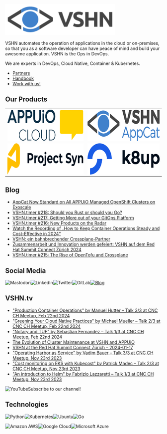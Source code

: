 [<img src="https://raw.githubusercontent.com/vshn/.github/main/profile/images/vshn.svg" alt="APPUiO Cloud" height="100"/>](https://vshn.ch/)

VSHN automates the operation of applications in the cloud or on-premises, so that you as a software developer can have peace of mind and build your awesome application. VSHN is the Ops in DevOps.

We are experts in DevOps, Cloud Native, Container & Kubernetes.

- [Partners](https://www.vshn.ch/en/partners/)
- [Handbook](https://handbook.vshn.ch/)
- [Work with us!](https://www.vshn.ch/en/jobs/)

## Our Products

<table>
<tr>
<td><a href="https://docs.appuio.cloud/"><img src="https://raw.githubusercontent.com/vshn/.github/main/profile/images/appuio-cloud.svg" alt="APPUiO Cloud" height="100"/></a></td>
<td><a href="https://docs.appcat.ch/"><img src="https://raw.githubusercontent.com/vshn/.github/main/profile/images/appcat.png" alt="AppCat" height="100"/></a></td>
</tr>

<tr>
<td><a href="https://syn.tools/"><img src="https://github.com/vshn/.github/raw/main/profile/images/project-syn.svg" alt="Project Syn" height="100"/></a></td>
<td><a href="https://k8up.io/"><img src="https://github.com/vshn/.github/raw/main/profile/images/k8up.svg" alt="K8up" height="100"/></a></td>
</tr>
</table>

## Blog

<!-- GENERAL:START -->
- [AppCat Now Standard on All APPUiO Managed OpenShift Clusters on Exoscale](https://www.vshn.ch/blog/appcat-now-standard-on-all-appuio-managed-openshift-clusters-on-exoscale/)
- [VSHN.timer #218: Should you Rust or should you Go?](https://www.vshn.ch/blog/vshn-timer-218-should-you-rust-or-should-you-go/)
- [VSHN.timer #217: Getting More out of your GitOps Platform](https://www.vshn.ch/blog/vshn-timer-217-getting-more-out-of-your-gitops-platform/)
- [VSHN.timer #216: New Products on the Radar](https://www.vshn.ch/blog/vshn-timer-216-new-products-on-the-radar/)
- [Watch the Recording of „How to Keep Container Operations Steady and Cost-Effective in 2024“](https://www.vshn.ch/blog/watch-the-recording-of-how-to-keep-container-operations-steady-and-cost-effective-in-2024/)
- [VSHN: ein bahnbrechender Crossplane-Partner](https://www.vshn.ch/blog/vshn-ein-bahnbrechender-crossplane-partner/)
- [Zusammenarbeit und Innovation werden gefeiert: VSHN auf dem Red Hat Summit Connect Zürich 2024](https://www.vshn.ch/blog/zusammenarbeit-und-innovation-werden-gefeiert-vshn-auf-dem-red-hat-summit-connect-zuerich-2024/)
- [VSHN.timer #215: The Rise of OpenTofu and Crossplane](https://www.vshn.ch/blog/vshn-timer-215-the-rise-of-opentofu-and-crossplane/)
<!-- GENERAL:END -->

## Social Media

[<img align="left" alt="Mastodon" src="https://img.shields.io/badge/mastodon-%236364ff?style=for-the-badge&logo=mastodon&logoColor=white">](https://vshn.social/@vshn) [<img align="left" alt="LinkedIn" src="https://img.shields.io/badge/linkedin-%230077B5.svg?&style=for-the-badge&logo=linkedin&logoColor=white">](https://www.linkedin.com/company/vshn-ag) [<img align="left" alt="Twitter" src="https://img.shields.io/badge/twitter-%231DA1F2.svg?&style=for-the-badge&logo=twitter&logoColor=white">](https://twitter.com/vshn_ch) [<img align="left" alt="GitLab" src="https://img.shields.io/badge/gitlab-%23330f63.svg?&style=for-the-badge&logo=gitlab&logoColor=white">](https://gitlab.com/vshn) [<img alt="Blog" src="https://img.shields.io/badge/rss-%23FFA500.svg?&style=for-the-badge&logo=rss&logoColor=white">](https://www.vshn.ch/feed/)

## VSHN.tv

<!-- VIDEOS:START -->
- [&quot;Production Container Operations&quot; by Manuel Hutter – Talk 3/3 at CNC CH Meetup, Feb 22nd 2024](https://www.youtube.com/watch?v=02qhS7XWkdI)
- [&quot;Greening Your Cloud Native Practices&quot; by Michael Mueller – Talk 2/3 at CNC CH Meetup, Feb 22nd 2024](https://www.youtube.com/watch?v=3yugQUbOveA)
- [&quot;Notary and TUF&quot; by Sebastian Fernandez – Talk 1/3 at CNC CH Meetup, Feb 22nd 2024](https://www.youtube.com/watch?v=8JMutokx1as)
- [The Evolution of Cluster Maintenance at VSHN and APPUiO](https://www.youtube.com/watch?v=vA1gh7dwR-w)
- [VSHN at the Red Hat Summit Connect Zürich – 2024-01-17](https://www.youtube.com/watch?v=0uNXDX98_vY)
- [&quot;Operating Harbor as Service&quot; by Vadim Bauer – Talk 3/3 at CNC CH Meetup, Nov 23rd 2023](https://www.youtube.com/watch?v=aKpKEoJjjqs)
- [&quot;Cost monitoring on EKS with Kubecost&quot; by Patrick Madec – Talk 2/3 at CNC CH Meetup, Nov 23rd 2023](https://www.youtube.com/watch?v=EX0ewUZpmRE)
- [&quot;An introduction to Helm&quot; by Fabrizio Lazzaretti – Talk 1/3 at CNC CH Meetup, Nov 23rd 2023](https://www.youtube.com/watch?v=KJZggq3jkqo)
<!-- VIDEOS:END -->

Subscribe to our [<img alt="YouTube" align="left" src="https://img.shields.io/badge/youtube-%23FF0000.svg?&style=for-the-badge&logo=youtube&logoColor=white">](https://vshn.tv) channel!

## Technologies

<img align="left" alt="Python" src="https://img.shields.io/badge/python-%233776AB.svg?&style=for-the-badge&logo=python&logoColor=white"> <img alt="Go" src="https://img.shields.io/badge/go-%2300ADD8.svg?&style=for-the-badge&logo=go&logoColor=white"> <img align="left" alt="Kubernetes" src="https://img.shields.io/badge/kubernetes-326de6?logo=kubernetes&logoColor=white&style=for-the-badge"> <img align="left" alt="Ubuntu" src="https://img.shields.io/badge/ubuntu-E95420?logo=ubuntu&logoColor=white&style=for-the-badge">

<img align="left" alt="Amazon AWS" src="https://img.shields.io/badge/Amazon%20AWS-%23232F3E?logo=amazon-aws&logoColor=white&style=for-the-badge"> <img align="left" alt="Google Cloud" src="https://img.shields.io/badge/Google%20Cloud-%234285F4?logo=google-cloud&logoColor=white&style=for-the-badge "> <img alt="Microsoft Azure" src="https://img.shields.io/badge/Microsoft%20Azure-0089D6?logo=microsoft-azure&logoColor=white&style=for-the-badge">

